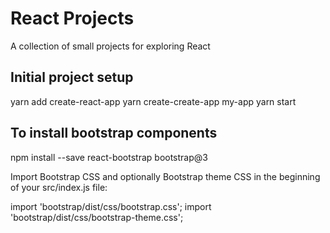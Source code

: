 # React Projects

A collection of small projects for exploring React

## Initial project setup

yarn add create-react-app
yarn create-create-app my-app
yarn start

## To install bootstrap components

npm install --save react-bootstrap bootstrap@3

Import Bootstrap CSS and optionally Bootstrap theme CSS in the beginning of your src/index.js file:

import 'bootstrap/dist/css/bootstrap.css';
import 'bootstrap/dist/css/bootstrap-theme.css';

